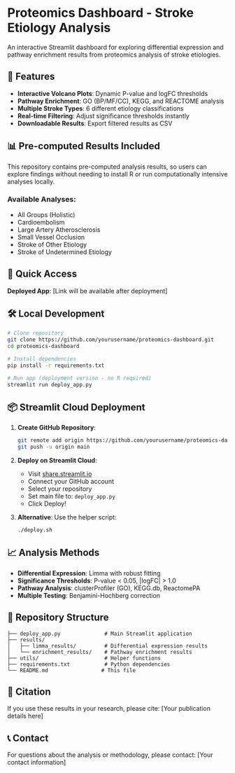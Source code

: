 # Proteomics Dashboard - Stroke Etiology Analysis

An interactive Streamlit dashboard for exploring differential expression and pathway enrichment results from proteomics analysis of stroke etiologies.

## 🎯 Features

- **Interactive Volcano Plots**: Dynamic P-value and logFC thresholds
- **Pathway Enrichment**: GO (BP/MF/CC), KEGG, and REACTOME analysis
- **Multiple Stroke Types**: 6 different etiology classifications
- **Real-time Filtering**: Adjust significance thresholds instantly
- **Downloadable Results**: Export filtered results as CSV

## 📊 Pre-computed Results Included

This repository contains pre-computed analysis results, so users can explore findings without needing to install R or run computationally intensive analyses locally.

### Available Analyses:
- All Groups (Holistic)
- Cardioembolism
- Large Artery Atherosclerosis  
- Small Vessel Occlusion
- Stroke of Other Etiology
- Stroke of Undetermined Etiology

## 🚀 Quick Access

**Deployed App**: [Link will be available after deployment]

## 🛠️ Local Development

```bash
# Clone repository
git clone https://github.com/yourusername/proteomics-dashboard.git
cd proteomics-dashboard

# Install dependencies
pip install -r requirements.txt

# Run app (deployment version - no R required)
streamlit run deploy_app.py
```

## 📦 Streamlit Cloud Deployment

1. **Create GitHub Repository**:
   ```bash
   git remote add origin https://github.com/yourusername/proteomics-dashboard.git
   git push -u origin main
   ```

2. **Deploy on Streamlit Cloud**:
   - Visit [share.streamlit.io](https://share.streamlit.io)
   - Connect your GitHub account  
   - Select your repository
   - Set main file to: `deploy_app.py`
   - Click Deploy!

3. **Alternative**: Use the helper script:
   ```bash
   ./deploy.sh
   ```

## 📈 Analysis Methods

- **Differential Expression**: Limma with robust fitting
- **Significance Thresholds**: P-value < 0.05, |logFC| > 1.0
- **Pathway Analysis**: clusterProfiler (GO), KEGG.db, ReactomePA
- **Multiple Testing**: Benjamini-Hochberg correction

## 📁 Repository Structure

```
├── deploy_app.py              # Main Streamlit application
├── results/
│   ├── limma_results/         # Differential expression results
│   └── enrichment_results/    # Pathway enrichment results
├── utils/                     # Helper functions
├── requirements.txt           # Python dependencies
└── README.md                 # This file
```

## 🔬 Citation

If you use these results in your research, please cite:
[Your publication details here]

## 📞 Contact

For questions about the analysis or methodology, please contact:
[Your contact information]
